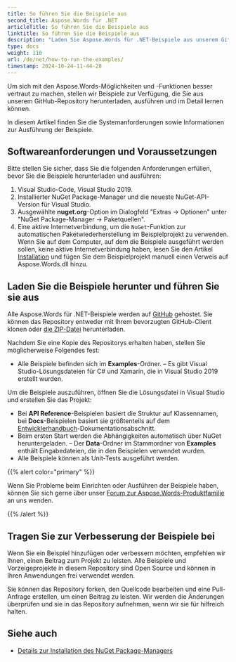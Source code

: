 ```yaml
---
title: So führen Sie die Beispiele aus
second_title: Aspose.Words für .NET
articleTitle: So führen Sie die Beispiele aus
linktitle: So führen Sie die Beispiele aus
description: "Laden Sie Aspose.Words für .NET-Beispiele aus unserem GitHub-Repository herunter und erfahren Sie, wie Sie sie ausführen, um sich mit den Aspose.Words-Möglichkeiten und -Funktionen mithilfe von C# besser vertraut zu machen."
type: docs
weight: 110
url: /de/net/how-to-run-the-examples/
timestamp: 2024-10-24-11-44-28
---
```


Um sich mit den Aspose.Words-Möglichkeiten und -Funktionen besser vertraut zu machen, stellen wir Beispiele zur Verfügung, die Sie aus unserem GitHub-Repository herunterladen, ausführen und im Detail lernen können.

In diesem Artikel finden Sie die Systemanforderungen sowie Informationen zur Ausführung der Beispiele.

## Softwareanforderungen und Voraussetzungen

Bitte stellen Sie sicher, dass Sie die folgenden Anforderungen erfüllen, bevor Sie die Beispiele herunterladen und ausführen:

1. Visual Studio-Code, Visual Studio 2019.
2. Installierter NuGet Package-Manager und die neueste NuGet-API-Version für Visual Studio.
3. Ausgewählte **nuget.org**-Option im Dialogfeld "Extras → Optionen" unter "NuGet Package-Manager → Paketquellen".
4. Eine aktive Internetverbindung, um die `NuGet`-Funktion zur automatischen Paketwiederherstellung im Beispielprojekt zu verwenden. Wenn Sie auf dem Computer, auf dem die Beispiele ausgeführt werden sollen, keine aktive Internetverbindung haben, lesen Sie den Artikel [Installation](/words/de/net/installation/) und fügen Sie dem Beispielprojekt manuell einen Verweis auf Aspose.Words.dll hinzu.

## Laden Sie die Beispiele herunter und führen Sie sie aus

Alle Aspose.Words für .NET-Beispiele werden auf [GitHub](https://github.com/aspose-words/Aspose.Words-for-.NET) gehostet. Sie können das Repository entweder mit Ihrem bevorzugten GitHub-Client klonen oder [die ZIP-Datei](https://github.com/aspose-words/Aspose.Words-for-.NET/archive/master.zip) herunterladen.

Nachdem Sie eine Kopie des Repositorys erhalten haben, stellen Sie möglicherweise Folgendes fest:

- Alle Beispiele befinden sich im **Examples**-Ordner.
– Es gibt Visual Studio-Lösungsdateien für C# und Xamarin, die in Visual Studio 2019 erstellt wurden.

Um die Beispiele auszuführen, öffnen Sie die Lösungsdatei in Visual Studio und erstellen Sie das Projekt:

- Bei **API Reference**-Beispielen basiert die Struktur auf Klassennamen, bei **Docs**-Beispielen basiert sie größtenteils auf dem [Entwicklerhandbuch](/words/de/net/developer-guide/)-Dokumentationsabschnitt.
- Beim ersten Start werden die Abhängigkeiten automatisch über NuGet heruntergeladen.
– Der **Data**-Ordner im Stammordner von **Examples** enthält Eingabedateien, die in den Beispielen verwendet wurden.
- Alle Beispiele können als Unit-Tests ausgeführt werden.

{{% alert color="primary" %}}

Wenn Sie Probleme beim Einrichten oder Ausführen der Beispiele haben, können Sie sich gerne über unser [Forum zur Aspose.Words-Produktfamilie](https://forum.aspose.com/c/words/8) an uns wenden.

{{% /alert %}}

## Tragen Sie zur Verbesserung der Beispiele bei

Wenn Sie ein Beispiel hinzufügen oder verbessern möchten, empfehlen wir Ihnen, einen Beitrag zum Projekt zu leisten. Alle Beispiele und Vorzeigeprojekte in diesem Repository sind Open Source und können in Ihren Anwendungen frei verwendet werden.

Sie können das Repository forken, den Quellcode bearbeiten und eine Pull-Anfrage erstellen, um einen Beitrag zu leisten. Wir werden die Änderungen überprüfen und sie in das Repository aufnehmen, wenn wir sie für hilfreich halten.

## Siehe auch

- [Details zur Installation des NuGet Package-Managers](https://docs.microsoft.com/nuget/guides/install-nuget)
